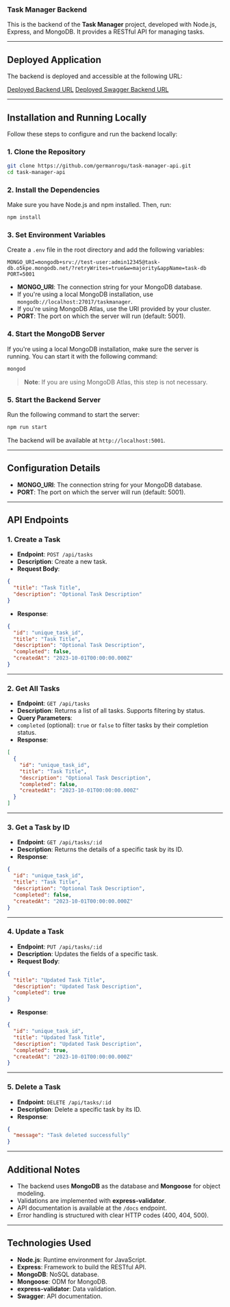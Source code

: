 ### Task Manager Backend

This is the backend of the **Task Manager** project, developed with Node.js, Express, and MongoDB. It provides a RESTful API for managing tasks.

---

## Deployed Application

The backend is deployed and accessible at the following URL:

[Deployed Backend URL](https://task-manager-api-469f.onrender.com/api/tasks)
[Deployed Swagger Backend URL](https://task-manager-api-469f.onrender.com/docs)

---

## Installation and Running Locally

Follow these steps to configure and run the backend locally:

### 1. **Clone the Repository**

```bash
git clone https://github.com/germanrogu/task-manager-api.git
cd task-manager-api
```

### 2. **Install the Dependencies**

Make sure you have Node.js and npm installed. Then, run:

```bash
npm install
```

### 3. **Set Environment Variables**

Create a `.env` file in the root directory and add the following variables:

```env
MONGO_URI=mongodb+srv://test-user:admin12345@task-db.o5kpe.mongodb.net/?retryWrites=true&w=majority&appName=task-db
PORT=5001
```

- **MONGO_URI**: The connection string for your MongoDB database.
- If you're using a local MongoDB installation, use `mongodb://localhost:27017/taskmanager`.
- If you're using MongoDB Atlas, use the URI provided by your cluster.
- **PORT**: The port on which the server will run (default: 5001).

### 4. **Start the MongoDB Server**

If you're using a local MongoDB installation, make sure the server is running. You can start it with the following command:

```bash
mongod
```

> **Note**: If you are using MongoDB Atlas, this step is not necessary.

### 5. **Start the Backend Server**

Run the following command to start the server:

```bash
npm run start
```

The backend will be available at `http://localhost:5001`.

---

## Configuration Details

- **MONGO_URI**: The connection string for your MongoDB database.
- **PORT**: The port on which the server will run (default: 5001).

---

## API Endpoints

### 1. **Create a Task**

- **Endpoint**: `POST /api/tasks`
- **Description**: Create a new task.
- **Request Body**:

```json
{
  "title": "Task Title",
  "description": "Optional Task Description"
}
```

- **Response**:

```json
{
  "id": "unique_task_id",
  "title": "Task Title",
  "description": "Optional Task Description",
  "completed": false,
  "createdAt": "2023-10-01T00:00:00.000Z"
}
```

---

### 2. **Get All Tasks**

- **Endpoint**: `GET /api/tasks`
- **Description**: Returns a list of all tasks. Supports filtering by status.
- **Query Parameters**:
- `completed` (optional): `true` or `false` to filter tasks by their completion status.
- **Response**:

```json
[
  {
    "id": "unique_task_id",
    "title": "Task Title",
    "description": "Optional Task Description",
    "completed": false,
    "createdAt": "2023-10-01T00:00:00.000Z"
  }
]
```

---

### 3. **Get a Task by ID**

- **Endpoint**: `GET /api/tasks/:id`
- **Description**: Returns the details of a specific task by its ID.
- **Response**:

```json
{
  "id": "unique_task_id",
  "title": "Task Title",
  "description": "Optional Task Description",
  "completed": false,
  "createdAt": "2023-10-01T00:00:00.000Z"
}
```

---

### 4. **Update a Task**

- **Endpoint**: `PUT /api/tasks/:id`
- **Description**: Updates the fields of a specific task.
- **Request Body**:

```json
{
  "title": "Updated Task Title",
  "description": "Updated Task Description",
  "completed": true
}
```

- **Response**:

```json
{
  "id": "unique_task_id",
  "title": "Updated Task Title",
  "description": "Updated Task Description",
  "completed": true,
  "createdAt": "2023-10-01T00:00:00.000Z"
}
```

---

### 5. **Delete a Task**

- **Endpoint**: `DELETE /api/tasks/:id`
- **Description**: Delete a specific task by its ID.
- **Response**:

```json
{
  "message": "Task deleted successfully"
}
```

---

## Additional Notes

- The backend uses **MongoDB** as the database and **Mongoose** for object modeling.
- Validations are implemented with **express-validator**.
- API documentation is available at the `/docs` endpoint.
- Error handling is structured with clear HTTP codes (400, 404, 500).

---

## Technologies Used

- **Node.js**: Runtime environment for JavaScript.
- **Express**: Framework to build the RESTful API.
- **MongoDB**: NoSQL database.
- **Mongoose**: ODM for MongoDB.
- **express-validator**: Data validation.
- **Swagger**: API documentation.

```

```
